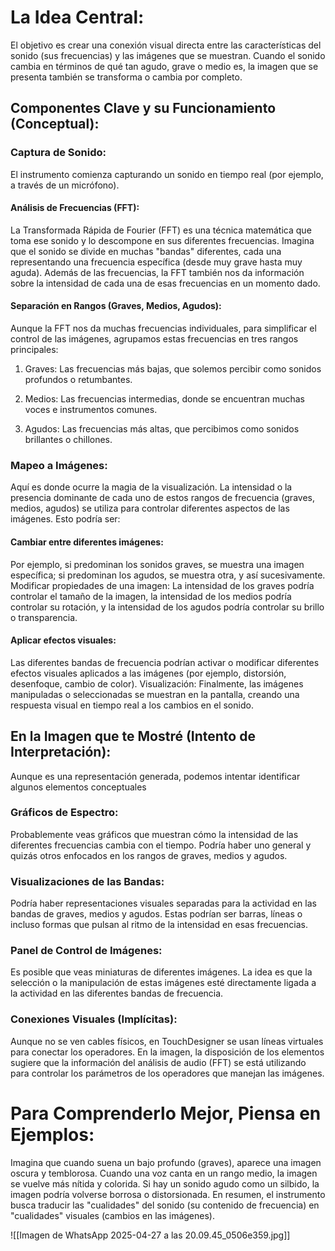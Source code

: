 # La Idea Central:

El objetivo es crear una conexión visual directa entre las características del sonido (sus frecuencias) y las imágenes que se muestran. Cuando el sonido cambia en términos de qué tan agudo, grave o medio es, la imagen que se presenta también se transforma o cambia por completo.

## Componentes Clave y su Funcionamiento (Conceptual):

### Captura de Sonido: 
El instrumento comienza capturando un sonido en tiempo real (por ejemplo, a través de un micrófono).

#### Análisis de Frecuencias (FFT): 
La Transformada Rápida de Fourier (FFT) es una técnica matemática que toma ese sonido y lo descompone en sus diferentes frecuencias. Imagina que el sonido se divide en muchas "bandas" diferentes, cada una representando una frecuencia específica (desde muy grave hasta muy aguda). Además de las frecuencias, la FFT también nos da información sobre la intensidad de cada una de esas frecuencias en un momento dado.

#### Separación en Rangos (Graves, Medios, Agudos): 
Aunque la FFT nos da muchas frecuencias individuales, para simplificar el control de las imágenes, agrupamos estas frecuencias en tres rangos principales:

1. Graves: Las frecuencias más bajas, que solemos percibir como sonidos profundos o retumbantes.

2. Medios: Las frecuencias intermedias, donde se encuentran muchas voces e instrumentos comunes.

3. Agudos: Las frecuencias más altas, que percibimos como sonidos brillantes o chillones.

### Mapeo a Imágenes: 
Aquí es donde ocurre la magia de la visualización. La intensidad o la presencia dominante de cada uno de estos rangos de frecuencia (graves, medios, agudos) se utiliza para controlar diferentes aspectos de las imágenes. Esto podría ser:

#### Cambiar entre diferentes imágenes: 
Por ejemplo, si predominan los sonidos graves, se muestra una imagen específica; si predominan los agudos, se muestra otra, y así sucesivamente.
Modificar propiedades de una imagen: La intensidad de los graves podría controlar el tamaño de la imagen, la intensidad de los medios podría controlar su rotación, y la intensidad de los agudos podría controlar su brillo o transparencia.

#### Aplicar efectos visuales: 
Las diferentes bandas de frecuencia podrían activar o modificar diferentes efectos visuales aplicados a las imágenes (por ejemplo, distorsión, desenfoque, cambio de color).
Visualización: Finalmente, las imágenes manipuladas o seleccionadas se muestran en la pantalla, creando una respuesta visual en tiempo real a los cambios en el sonido.

## En la Imagen que te Mostré (Intento de Interpretación):

Aunque es una representación generada, podemos intentar identificar algunos elementos conceptuales

### Gráficos de Espectro:
Probablemente veas gráficos que muestran cómo la intensidad de las diferentes frecuencias cambia con el tiempo. Podría haber uno general y quizás otros enfocados en los rangos de graves, medios y agudos.

### Visualizaciones de las Bandas:
Podría haber representaciones visuales separadas para la actividad en las bandas de graves, medios y agudos. Estas podrían ser barras, líneas o incluso formas que pulsan al ritmo de la intensidad en esas frecuencias.

### Panel de Control de Imágenes:
Es posible que veas miniaturas de diferentes imágenes. La idea es que la selección o la manipulación de estas imágenes esté directamente ligada a la actividad en las diferentes bandas de frecuencia.

### Conexiones Visuales (Implícitas):
Aunque no se ven cables físicos, en TouchDesigner se usan líneas virtuales para conectar los operadores. En la imagen, la disposición de los elementos sugiere que la información del análisis de audio (FFT) se está utilizando para controlar los parámetros de los operadores que manejan las imágenes.


# Para Comprenderlo Mejor, Piensa en Ejemplos:

Imagina que cuando suena un bajo profundo (graves), aparece una imagen oscura y temblorosa.
Cuando una voz canta en un rango medio, la imagen se vuelve más nítida y colorida.
Si hay un sonido agudo como un silbido, la imagen podría volverse borrosa o distorsionada.
En resumen, el instrumento busca traducir las "cualidades" del sonido (su contenido de frecuencia) en "cualidades" visuales (cambios en las imágenes).


![[Imagen de WhatsApp 2025-04-27 a las 20.09.45_0506e359.jpg]]
